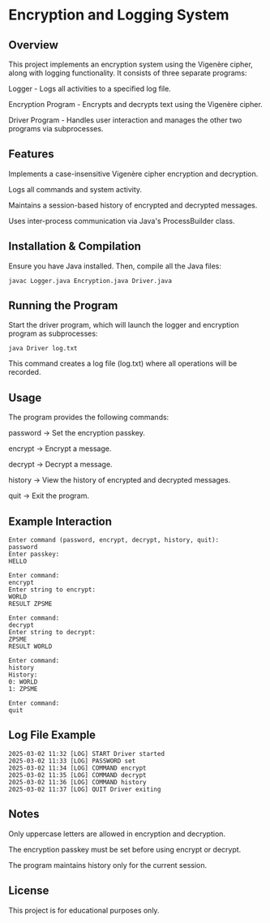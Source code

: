 # Encryption and Logging System

## Overview

This project implements an encryption system using the Vigenère cipher, along with logging functionality. It consists of three separate programs:

Logger - Logs all activities to a specified log file.

Encryption Program - Encrypts and decrypts text using the Vigenère cipher.

Driver Program - Handles user interaction and manages the other two programs via subprocesses.

## Features

Implements a case-insensitive Vigenère cipher encryption and decryption.

Logs all commands and system activity.

Maintains a session-based history of encrypted and decrypted messages.

Uses inter-process communication via Java's ProcessBuilder class.

## Installation & Compilation

Ensure you have Java installed. Then, compile all the Java files:

` javac Logger.java Encryption.java Driver.java `

## Running the Program

Start the driver program, which will launch the logger and encryption program as subprocesses:

` java Driver log.txt `

This command creates a log file (log.txt) where all operations will be recorded.

## Usage

The program provides the following commands:

password -> Set the encryption passkey.

encrypt -> Encrypt a message.

decrypt -> Decrypt a message.

history -> View the history of encrypted and decrypted messages.

quit -> Exit the program.

## Example Interaction

```
Enter command (password, encrypt, decrypt, history, quit):
password
Enter passkey:
HELLO

Enter command:
encrypt
Enter string to encrypt:
WORLD
RESULT ZPSME

Enter command:
decrypt
Enter string to decrypt:
ZPSME
RESULT WORLD

Enter command:
history
History:
0: WORLD
1: ZPSME

Enter command:
quit
```

## Log File Example

```
2025-03-02 11:32 [LOG] START Driver started
2025-03-02 11:33 [LOG] PASSWORD set
2025-03-02 11:34 [LOG] COMMAND encrypt
2025-03-02 11:35 [LOG] COMMAND decrypt
2025-03-02 11:36 [LOG] COMMAND history
2025-03-02 11:37 [LOG] QUIT Driver exiting
```

## Notes

Only uppercase letters are allowed in encryption and decryption.

The encryption passkey must be set before using encrypt or decrypt.

The program maintains history only for the current session.

## License

This project is for educational purposes only.
